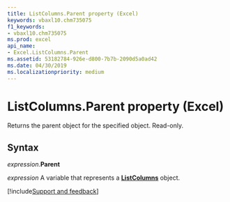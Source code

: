 ```yaml
---
title: ListColumns.Parent property (Excel)
keywords: vbaxl10.chm735075
f1_keywords:
- vbaxl10.chm735075
ms.prod: excel
api_name:
- Excel.ListColumns.Parent
ms.assetid: 53182784-926e-d800-7b7b-2090d5a0ad42
ms.date: 04/30/2019
ms.localizationpriority: medium
---
```



# ListColumns.Parent property (Excel)

Returns the parent object for the specified object. Read-only.


## Syntax

_expression_.**Parent**

_expression_ A variable that represents a **[ListColumns](Excel.ListColumns.md)** object.




[!include[Support and feedback](~/includes/feedback-boilerplate.md)]